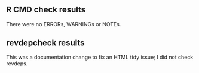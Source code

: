## R CMD check results
There were no ERRORs, WARNINGs or NOTEs.

## revdepcheck results

This was a documentation change to fix an HTML tidy issue; I did not check revdeps.
